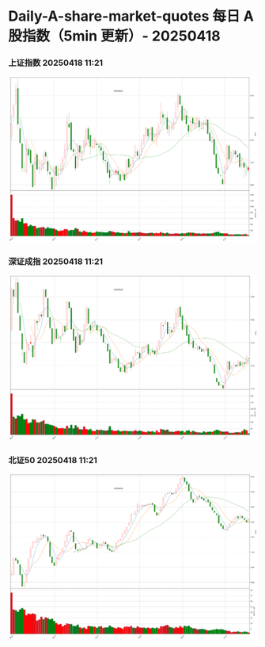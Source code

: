 
# Daily-A-share-market-quotes 每日 A 股指数（5min 更新）- 20250418

### 上证指数 20250418 11:21
![](./fig/2025/4/20250418-sh000001.png)

### 深证成指 20250418 11:21
![](./fig/2025/4/20250418-sz399001.png)

### 北证50 20250418 11:21
![](./fig/2025/4/20250418-bj899050.png)
